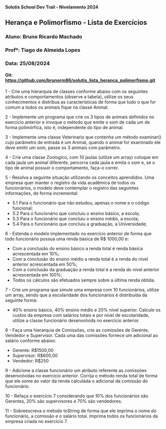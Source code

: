 #### Solutis School Dev Trail - Nivelamento 2024

## Herança e Polimorfismo - Lista de Exercícios

### Aluno: Bruno Ricardo Machado
### Profº: Tiago de Almeida Lopes
### Data: 25/08/2024
#### Git: https://github.com/brunorm86/solutis_lista_heranca_polimorfismo.git

1 - Crie uma hierarquia de classes conforme abaixo com os seguintes atributos e comportamentos (observe a tabela), utilize os seus conhecimentos e distribua as características de forma que tudo o que for comum a todos os animais fique na classe Animal.

2 - Implemente um programa que crie os 3 tipos de animais definidos no exercício anterior e invoque o método que emite o som de cada um de forma polimórfica, isto é, independente do tipo de animal.

3 - Implemente uma classe Veterinario que contenha um método examinar() cujo parâmetro de entrada é um Animal, quando o animal for examinado ele deve emitir um som, passe os 3 animais com parâmetro.

4 - Crie uma classe Zoologico, com 10 jaulas (utilize um array) coloque em cada jaula um animal diferente, percorra cada jaula e emita o som e, se o tipo de animal possuir o comportamento, faça-o correr.

5 - Resolva a seguinte situação utilizando os conceitos aprendidos. Uma empresa quer manter o registro da vida acadêmica de todos os funcionários, o modelo deve contemplar o registro das seguintes informações, de forma incremental:
- 5.1 Para o funcionário que não estudou, apenas o nome e o código funcional;
- 5.2 Para o funcionário que concluiu o ensino básico, a escola;
- 5.3 Para o funcionário que concluiu o ensino médio, a escola;
- 5.4 Para o funcionário que concluiu a graduação, a Universidade;

6 - Estenda o modelo implementado no exercício anterior de forma que todo funcionário possua uma renda básica de R$ 1000,00 e:
- Com a conclusão do ensino básico a renda total é renda básica acrescentada em 10%;
- Com a conclusão do ensino médio a renda total é a renda do nível anterior acrescentada em 50%;
- Com a conclusão da graduação a renda total é a renda do nível anterior acrescentada em 100%;
- Todos os cálculos são efetuados sempre sobre a última renda obtida.

7 - Crie um programa que simule uma empresa com 10 funcionários, utilize um array, sendo que a escolaridade dos funcionários é distribuída da seguinte forma:
- 40% ensino básico, 40% ensino médio e 20% nível superior. Calcule os custos da empresa com salários totais e por nível de escolaridade, utilize a classe funcionário desenvolvida no exercício anterior

8 - Faça uma hierarquia de Comissões, crie as comissões de Gerente, Vendedor e Supervisor. Cada uma das comissões fornece um adicional ao salário conforme abaixo:
- Gerente: R$1500,00
- Supervisor: R$600,00
- Vendedor: R$250

9 - Adicione a classe funcionário um atributo referente as comissões desenvolvidas no exercício anterior. Corrija o método renda total de forma que ele some ao valor da renda calculada o adicional da comissão do funcionário.

10 - Refaça o exercício 7 considerando que 10% dos funcionários são Gerentes, 20% são supervisores e 70% são vendedores.

11 - Sobreescreva o método toString de forma que ele imprima o nome do funcionário, a comissão e o salário total. Imprima todos os funcionários da empresa criada no exercício 7.

